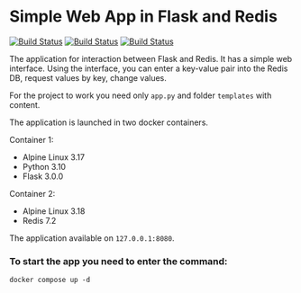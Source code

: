 # Simple Web App in Flask and Redis

[![Build Status](https://github.com/psmsk77/flask-redis-simple-app/actions/workflows/python-package.yml/badge.svg?branch=master)](https://github.com/psmsk77/flask-redis-simple-app/actions)
[![Build Status](https://github.com/psmsk77/flask-redis-simple-app/actions/workflows/docker-image.yml/badge.svg?branch=master)](https://github.com/psmsk77/flask-redis-simple-app/actions)
[![Build Status](https://github.com/psmsk77/flask-redis-simple-app/actions/workflows/docker-compose-ci.yml/badge.svg?branch=master)](https://github.com/psmsk77/flask-redis-simple-app/actions)

The application for interaction between Flask and Redis. It has a simple web interface.
Using the interface, you can enter a key-value pair into the Redis DB, request values by key, change values.

For the project to work you need only `app.py` and folder `templates` with content.

The application is launched in two docker containers.

Container 1:
- Alpine Linux 3.17
- Python 3.10
- Flask 3.0.0

Container 2:
- Alpine Linux 3.18
- Redis 7.2

The application available on `127.0.0.1:8080`.

### To start the app you need to enter the command:

    docker compose up -d
